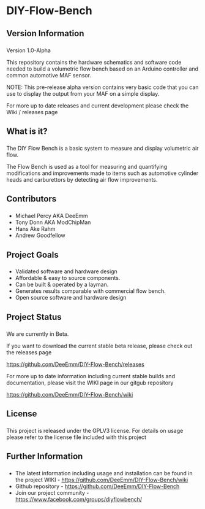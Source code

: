 # DIY-Flow-Bench

## Version Information
###

Version 1.0-Alpha

This repository contains the hardware schematics and software code needed to build a volumetric flow bench based on an Arduino controller and common automotive MAF sensor.

NOTE: This pre-release alpha version contains very basic code that you can use to display the output from your MAF on a simple display.

For more up to date releases and current development please check the Wiki / releases page


## What is it?
###

The DIY Flow Bench is a basic system to measure and display volumetric air flow.

The Flow Bench is used as a tool for measuring and quantifying modifications and improvements made to items such as automotive cylinder heads and carburettors by detecting air flow improvements.



## Contributors
###

- Michael Percy AKA DeeEmm
- Tony Donn AKA ModChipMan
- Hans Ake Rahm
- Andrew Goodfellow



## Project Goals
###
- Validated software and hardware design
- Affordable & easy to source components.
- Can be built & operated by a layman.
- Generates results comparable with commercial flow bench.
- Open source software and hardware design



## Project Status
###

We are currently in Beta.

If you want to download the current stable beta release, please check out the releases page

https://github.com/DeeEmm/DIY-Flow-Bench/releases

For more up to date information including current stable builds and documentation, please visit the WIKI page in our gitgub repository

https://github.com/DeeEmm/DIY-Flow-Bench/wiki



## License
###

This project is released under the GPLV3 license. For details on usage please refer to the license file included with this project



## Further Information
###

- The latest information including usage and installation can be found in the project WIKI - https://github.com/DeeEmm/DIY-Flow-Bench/wiki
- Github repository - https://github.com/DeeEmm/DIY-Flow-Bench
- Join our project community - https://www.facebook.com/groups/diyflowbench/ 
